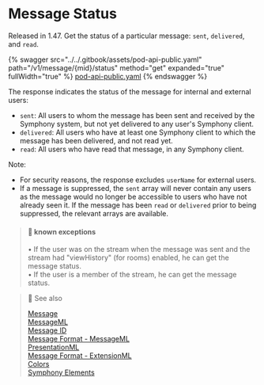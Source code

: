 # Message Status

Released in 1.47. Get the status of a particular message: `sent`, `delivered`, and `read`.

{% swagger src="../../.gitbook/assets/pod-api-public.yaml" path="/v1/message/{mid}/status" method="get" expanded="true" fullWidth="true" %}
[pod-api-public.yaml](../../.gitbook/assets/pod-api-public.yaml)
{% endswagger %}

The response indicates the status of the message for internal and external users:

* `sent`: All users to whom the message has been sent and received by the Symphony system, but not yet delivered to any user's Symphony client.
* `delivered`: All users who have at least one Symphony client to which the message has been delivered, and not read yet.
* `read`: All users who have read that message, in any Symphony client.

Note:

* For security reasons, the response excludes `userName` for external users.
* If a message is suppressed, the `sent` array will never contain any users as the message would no longer be accessible to users who have not already seen it. If the message has been `read` or `delivered` prior to being suppressed, the relevant arrays are available.

> #### 📘 known exceptions
>
> • If the user was on the stream when the message was sent and the stream had "viewHistory" (for rooms) enabled, he can get the message status.\
> • If the user is a member of the stream, he can get the message status.

> 📘 See also
>
> [Message](https://docs.developers.symphony.com/building-bots-on-symphony/messages)\
> [MessageML](https://docs.developers.symphony.com/building-bots-on-symphony/messages/overview-of-messageml)\
> [Message ID](https://docs.developers.symphony.com/building-bots-on-symphony/messages/overview-of-messageml#message-identifiers)\
> [Message Format - MessageML](https://docs.developers.symphony.com/building-bots-on-symphony/messages/overview-of-messageml/message-format-messageml)\
> [PresentationML](https://docs.developers.symphony.com/building-bots-on-symphony/messages/overview-of-presentationml)\
> [Message Format - ExtensionML](https://docs.developers.symphony.com/building-extension-applications-on-symphony/overview-of-extension-api/extension-api-services/entity-service/message-format-extensionml)\
> [Colors](https://docs.developers.symphony.com/developer-tools/developer-tools/ui-style-guide/colors)\
> [Symphony Elements](https://docs.developers.symphony.com/building-bots-on-symphony/symphony-elements)
